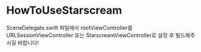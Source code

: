 # HowToUseStarscream

SceneDelegate.swift 파일에서 rootViewController를 URLSessionViewController 또는 StarscreamViewController로 설정 후 빌드해주시길 바랍니다!
